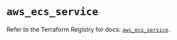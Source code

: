 # `aws_ecs_service`

Refer to the Terraform Registry for docs: [`aws_ecs_service`](https://registry.terraform.io/providers/hashicorp/aws/6.4.0/docs/resources/ecs_service).
